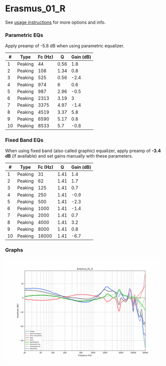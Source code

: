 # Erasmus_01_R
See [usage instructions](https://github.com/jaakkopasanen/AutoEq#usage) for more options and info.

### Parametric EQs
Apply preamp of -5.8 dB when using parametric equalizer.

|   # | Type    |   Fc (Hz) |    Q |   Gain (dB) |
|-----|---------|-----------|------|-------------|
|   1 | Peaking |        44 | 0.56 |         1.8 |
|   2 | Peaking |       108 | 1.34 |         0.8 |
|   3 | Peaking |       525 | 0.56 |        -2.4 |
|   4 | Peaking |       974 | 6    |         0.6 |
|   5 | Peaking |       987 | 2.96 |        -0.5 |
|   6 | Peaking |      2313 | 3.19 |         3   |
|   7 | Peaking |      3375 | 4.97 |        -1.4 |
|   8 | Peaking |      4519 | 3.37 |         5.8 |
|   9 | Peaking |      6590 | 5.17 |         0.8 |
|  10 | Peaking |      8533 | 5.7  |        -0.8 |

### Fixed Band EQs
When using fixed band (also called graphic) equalizer, apply preamp of **-3.4 dB** (if available) and set gains manually with these parameters.

|   # | Type    |   Fc (Hz) |    Q |   Gain (dB) |
|-----|---------|-----------|------|-------------|
|   1 | Peaking |        31 | 1.41 |         1.4 |
|   2 | Peaking |        62 | 1.41 |         1.7 |
|   3 | Peaking |       125 | 1.41 |         0.7 |
|   4 | Peaking |       250 | 1.41 |        -0.9 |
|   5 | Peaking |       500 | 1.41 |        -2.3 |
|   6 | Peaking |      1000 | 1.41 |        -1.4 |
|   7 | Peaking |      2000 | 1.41 |         0.7 |
|   8 | Peaking |      4000 | 1.41 |         3.2 |
|   9 | Peaking |      8000 | 1.41 |         0.8 |
|  10 | Peaking |     16000 | 1.41 |        -6.7 |

### Graphs
![](./Erasmus_01_R.png)
